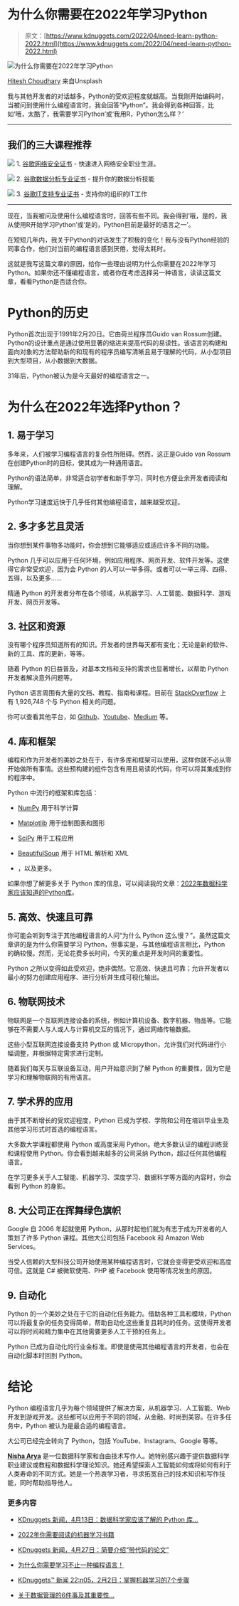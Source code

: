 # 为什么你需要在2022年学习Python

> 原文：[https://www.kdnuggets.com/2022/04/need-learn-python-2022.html](https://www.kdnuggets.com/2022/04/need-learn-python-2022.html)

![为什么你需要在2022年学习Python](../Images/65e6cc6bebd8bb9ce1299a779ff53888.png)

[Hitesh Choudhary](https://unsplash.com/@hiteshchoudhary) 来自Unsplash

我与其他开发者的对话越多，Python的受欢迎程度就越高。当我刚开始编码时，当被问到使用什么编程语言时，我会回答“Python”。我会得到各种回答，比如‘哦，太酷了，我需要学习Python’或‘我用R，Python怎么样？’

* * *

## 我们的三大课程推荐

![](../Images/0244c01ba9267c002ef39d4907e0b8fb.png) 1\. [谷歌网络安全证书](https://www.kdnuggets.com/google-cybersecurity) - 快速进入网络安全职业生涯。

![](../Images/e225c49c3c91745821c8c0368bf04711.png) 2\. [谷歌数据分析专业证书](https://www.kdnuggets.com/google-data-analytics) - 提升你的数据分析技能

![](../Images/0244c01ba9267c002ef39d4907e0b8fb.png) 3\. [谷歌IT支持专业证书](https://www.kdnuggets.com/google-itsupport) - 支持你的组织的IT工作

* * *

现在，当我被问及使用什么编程语言时，回答有些不同。我会得到‘哦，是的，我从使用R开始学习Python’或‘是的，Python目前是最好的语言之一’。

在短短几年内，我关于Python的对话发生了积极的变化！我与没有Python经验的同事合作，他们对当前的编程语言感到厌倦，觉得太耗时。

这就是我写这篇文章的原因，给你一些理由说明为什么你需要在2022年学习Python。如果你还不懂编程语言，或者你在考虑选择另一种语言，读读这篇文章，看看Python是否适合你。

# Python的历史

Python首次出现于1991年2月20日。它由荷兰程序员Guido van Rossum创建。Python的设计重点是通过使用显著的缩进来提高代码的易读性。该语言的构建和面向对象的方法帮助新的和现有的程序员编写清晰且易于理解的代码，从小型项目到大型项目，从小数据到大数据。

31年后，Python被认为是今天最好的编程语言之一。

# 为什么在2022年选择Python？

## 1\. 易于学习

多年来，人们被学习编程语言的复杂性所阻碍。然而，这正是Guido van Rossum在创建Python时的目标，使其成为一种通用语言。

Python的语法简单，非常适合初学者和新手学习，同时也方便业余开发者阅读和理解。

Python学习速度远快于几乎任何其他编程语言，越来越受欢迎。

## 2\. 多才多艺且灵活

当你想到某件事物多功能时，你会想到它能够适应或适应许多不同的功能。

Python 几乎可以应用于任何环境，例如应用程序、网页开发、软件开发等。这使得它非常受欢迎，因为会 Python 的人可以一举多得。或者可以一举三得、四得、五得，以及更多……

精通 Python 的开发者分布在各个领域，从机器学习、人工智能、数据科学、游戏开发、网页开发等。

## 3\. 社区和资源

没有哪个程序员知道所有的知识。开发者的世界每天都有变化；无论是新的软件、新的工具、库的更新，等等。

随着 Python 的日益普及，对基本文档和支持的需求也显著增长，以帮助 Python 开发者解决意外问题等。

Python 语言周围有大量的文档、教程、指南和课程。目前在 [StackOverflow](https://stackoverflow.com/questions/tagged/python) 上有 1,926,748 个与 Python 相关的问题。

你可以查看其他平台，如 [Github](https://github.com/)、[Youtube](https://www.youtube.com/)、[Medium](https://medium.com/python-in-plain-english/search?q=python) 等。

## 4\. 库和框架

编程和作为开发者的美妙之处在于，有许多库和框架可以使用，这样你就不必从零开始做所有事情。这些预构建的组件包含有用且易读的代码，你可以将其集成到你的程序中。

Python 中流行的框架和库包括：

+   [NumPy](https://numpy.org/) 用于科学计算

+   [Matplotlib](https://matplotlib.org/) 用于绘制图表和图形

+   [SciPy](https://scipy.org/) 用于工程应用

+   [BeautifulSoup](https://pypi.org/project/beautifulsoup4/) 用于 HTML 解析和 XML

+   ，以及更多。

如果你想了解更多关于 Python 库的信息，可以阅读我的文章：[2022年数据科学家应该知道的Python库](/2022/04/python-libraries-data-scientists-know-2022.html)。

## 5\. 高效、快速且可靠

你可能会听到专注于其他编程语言的人问“为什么 Python 这么慢？”。虽然这篇文章讲的是为什么你需要学习 Python，但事实是，与其他编程语言相比，Python 的确较慢。然而，无论花费多长时间，今天的重点是开发时间的重要性。

Python 之所以变得如此受欢迎，绝非偶然。它高效、快速且可靠；允许开发者以最小的努力创建应用程序、进行分析并生成可视化输出。

## 6\. 物联网技术

物联网是一个互联网连接设备的系统，例如计算机设备、数字机器、物品等。它能够在不需要人与人或人与计算机交互的情况下，通过网络传输数据。

这些小型互联网连接设备支持 Python 或 Micropython，允许我们对代码进行小幅调整，并根据特定需求进行定制。

随着我们每天与互联设备互动，用户开始意识到了解 Python 的重要性，因为它是学习和理解物联网的有用语言。

## 7\. 学术界的应用

由于其不断增长的受欢迎程度，Python 已成为学校、学院和公司在培训毕业生及其他学习形式时首选的编程语言。

大多数大学课程都使用 Python 或高度采用 Python。绝大多数认证的编程训练营和课程使用 Python。你会看到越来越多的公司采纳 Python，超过任何其他编程语言。

在学习更多关于人工智能、机器学习、深度学习、数据科学等方面的内容时，你会看到 Python 的身影。

## 8\. 大公司正在挥舞绿色旗帜

Google 自 2006 年起就使用 Python，从那时起他们就为有志于成为开发者的人策划了许多 Python 课程。其他大公司包括 Facebook 和 Amazon Web Services。

当受人信赖的大型科技公司开始使用某种编程语言时，它就会变得更受欢迎和高度可信。这就是 C# 被微软使用、PHP 被 Facebook 使用等情况发生的原因。

## 9\. 自动化

Python 的一个美妙之处在于它的自动化任务能力。借助各种工具和模块，Python 可以将最复杂的任务变得简单，帮助自动化这些重复且耗时的任务。这使得开发者可以将时间和精力集中在其他需要更多人工干预的任务上。

Python 已成为自动化的行业金标准。即使是使用其他编程语言的开发者，也会在自动化脚本时回到 Python。

# 结论

Python 编程语言几乎为每个领域提供了解决方案，从机器学习、人工智能、Web 开发到游戏开发。这些都可以应用于不同的领域，从金融、时尚到美容。在许多任务中，Python 被认为是最合适的编程语言。

大公司已经完全转向了 Python，包括 YouTube、Instagram、Google 等等。

**[Nisha Arya](https://www.linkedin.com/in/nisha-arya-ahmed/)** 是一位数据科学家和自由技术写作人。她特别感兴趣于提供数据科学职业建议或教程和数据科学理论知识。她还希望探索人工智能如何或将如何有利于人类寿命的不同方式。她是一个热衷学习者，寻求拓宽自己的技术知识和写作技能，同时帮助指导他人。

### 更多内容

+   [KDnuggets 新闻，4月13日：数据科学家应该了解的 Python 库…](https://www.kdnuggets.com/2022/n15.html)

+   [2022年你需要阅读的机器学习书籍](https://www.kdnuggets.com/2022/04/machine-learning-books-need-read-2022.html)

+   [KDnuggets 新闻，4月27日：简要介绍“带代码的论文”](https://www.kdnuggets.com/2022/n17.html)

+   [为什么你需要学习不止一种编程语言！](https://www.kdnuggets.com/2022/06/need-learn-one-programming-language.html)

+   [KDnuggets™ 新闻 22:n05，2月2日：掌握机器学习的7个步骤](https://www.kdnuggets.com/2022/n05.html)

+   [关于数据管理的6件事及其重要性…](https://www.kdnuggets.com/2022/05/6-things-need-know-data-management-matters-computer-vision.html)
